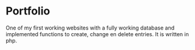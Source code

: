# Portfolio
One of my first working websites with a fully working database and implemented functions to create, change en delete entries. It is written in php. 
